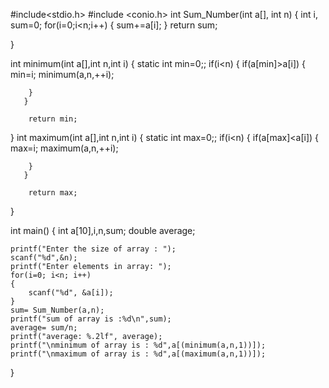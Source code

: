 #include<stdio.h>
#include <conio.h>
int Sum_Number(int a[], int n)
{
    int i, sum=0;
    for(i=0;i<n;i++)
    {
        sum+=a[i];
    }
    return sum;

}

int minimum(int a[],int n,int i)
 {
 	static int min=0;;
 	   if(i<n)
       {
       	if(a[min]>a[i])
       	 {
			      min=i;
			      minimum(a,n,++i);

        }
	   }

        return min;

 }
 int maximum(int a[],int n,int i)
 {
 	   	static int max=0;;
 	   if(i<n)
       {
       	if(a[max]<a[i])
       	 {
			      max=i;
			      maximum(a,n,++i);

        }
	   }

        return max;
 }

int main()
{
    int a[10],i,n,sum;
    double average;

    printf("Enter the size of array : ");
    scanf("%d",&n);
    printf("Enter elements in array: ");
    for(i=0; i<n; i++)
    {
        scanf("%d", &a[i]);
    }
    sum= Sum_Number(a,n);
    printf("sum of array is :%d\n",sum);
    average= sum/n;
    printf("average: %.2lf", average);
    printf("\nminimum of array is : %d",a[(minimum(a,n,1))]);
    printf("\nmaximum of array is : %d",a[(maximum(a,n,1))]);

}
